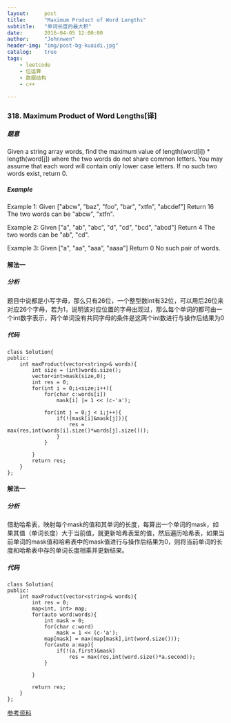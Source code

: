 ```yaml
---
layout:     post
title:      "Maximum Product of Word Lengths"
subtitle:   "单词长度的最大积"
date:       2016-04-05 12:00:00
author:     "Johnnwen"
header-img: "img/post-bg-kuaidi.jpg"
catalog:    true
tags:
	- leetcode
    - 位运算
    - 数据结构
    - c++
    
---
```


###  318. Maximum Product of Word Lengths[译]

##### 题意


Given a string array words, find the maximum value of length(word[i]) * length(word[j]) where the two words do not share common letters. You may assume that each word will contain only lower case letters. If no such two words exist, return 0.

##### Example

Example 1:
Given ["abcw", "baz", "foo", "bar", "xtfn", "abcdef"]
Return 16
The two words can be "abcw", "xtfn".

Example 2:
Given ["a", "ab", "abc", "d", "cd", "bcd", "abcd"]
Return 4
The two words can be "ab", "cd".

Example 3:
Given ["a", "aa", "aaa", "aaaa"]
Return 0
No such pair of words.


#### 解法一

##### 分析

题目中说都是小写字母，那么只有26位，一个整型数int有32位，可以用后26位来对应26个字母，若为1，说明该对应位置的字母出现过，那么每个单词的都可由一个int数字表示，两个单词没有共同字母的条件是这两个int数进行与操作后结果为0

##### 代码

```
class Solution{
public:
    int maxProduct(vector<string>& words){
       	int size = (int)words.size();
        vector<int>mask(size,0);
        int res = 0;
        for(int i = 0;i<size;i++){
            for(char c:words[i])
                mask[i] |= 1 << (c-'a');
            
            for(int j = 0;j < i;j++){
                if(!(mask[i]&mask[j])){
                    res = max(res,int(words[i].size()*words[j].size()));
                }
            }
            
        }
        return res;
    }
};
```

#### 解法一

##### 分析

借助哈希表，映射每个mask的值和其单词的长度，每算出一个单词的mask，如果其值（单词长度）大于当前值，就更新哈希表里的值，然后遍历哈希表，如果当前单词的mask值和哈希表中的mask值进行与操作后结果为0，则将当前单词的长度和哈希表中存的单词长度相乘并更新结果。

#####  代码

```
class Solution{
public:
    int maxProduct(vector<string>& words){
        int res = 0;
        map<int, int> map;
        for(auto word:words){
            int mask = 0;
            for(char c:word)
                mask = 1 << (c-'a');
            map[mask] = max(map[mask],int(word.size()));
            for(auto a:map){
                if(!(a.first)&mask)
                    res = max(res,int(word.size()*a.second));
            }
                
        }
        
        return res;
    }
};
```

[参考资料](http://www.cnblogs.com/grandyang/p/5090058.html)
